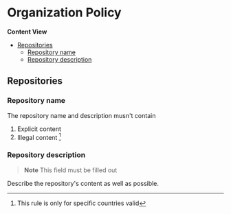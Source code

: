 # Organization Policy

**Content View**

* [Repositories](https://github.com/OpenWorkspaceHub/.github/blob/master/profile/ORGANIZATION_POLICY.md#repositories)
  * [Repository name](https://github.com/OpenWorkspaceHub/.github/blob/master/profile/ORGANIZATION_POLICY.md#repository-name)
  * [Repository description](https://github.com/OpenWorkspaceHub/.github/blob/master/profile/ORGANIZATION_POLICY.md#repository-description)

## Repositories

### Repository name

The repository name and description musn't contain

1. Explicit content
2. Illegal content [^1]

### Repository description

> **Note**
> This field must be filled out

Describe the repository's content as well as possible.

[^1]: This rule is only for specific countries valid

